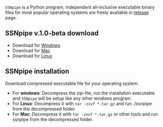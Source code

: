 `SSNpipe` is a Python program, independent all-inclusive executable binary files for most popular operating systems are freely available in [release](https://github.com/ahvdk/ssnpipe/releases) page.

## SSNpipe v.1.0-beta download
- Download for [Windows](https://github.com/ahvdk/SSNpipe/releases/download/v.1.0-beta/ssnpipe_windows.zip)
- Download for [Mac](https://github.com/ahvdk/SSNpipe/releases/download/v.1.0-beta/ssnpipe_mac.tar.gz)
- Download for [Linux](https://github.com/ahvdk/SSNpipe/releases/download/v.1.0-beta/ssnpipe_unix.tar.gz)

## SSNpipe installation
Download compressed executable file for your operating system.

- For **windows**: Decompress the zip-file, run the installation executable and `SSNpipe` will be setup like any other windows program.
- For **Linux**: Decompress it with `tar -zxvf *.tar.gz` and run ./ssnpipe from the decompressed folder.
- For **Mac**: Decompress it with `tar -zxvf *.tar.gz` or other tools and run ssnpipe from the decompressed folder.
